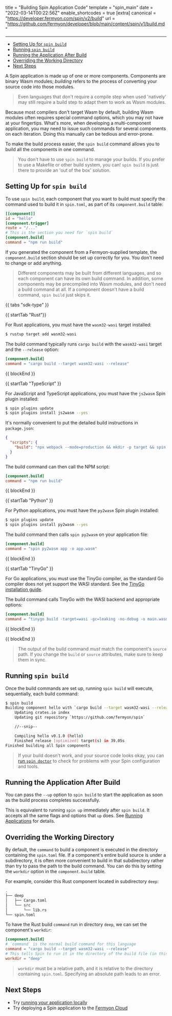 title = "Building Spin Application Code"
template = "spin_main"
date = "2022-03-14T00:22:56Z"
enable_shortcodes = true
[extra]
canonical = "https://developer.fermyon.com/spin/v2/build"
url = "https://github.com/fermyon/developer/blob/main/content/spin/v1/build.md"

---

- [Setting Up for `spin build`](#setting-up-for-spin-build)
- [Running `spin build`](#running-spin-build)
- [Running the Application After Build](#running-the-application-after-build)
- [Overriding the Working Directory](#overriding-the-working-directory)
- [Next Steps](#next-steps)

A Spin application is made up of one or more components. Components are binary Wasm modules; _building_ refers to the process of converting your source code into those modules.

> Even languages that don't require a compile step when used 'natively' may still require a build step to adapt them to work as Wasm modules.

Because most compilers don't target Wasm by default, building Wasm modules often requires special command options, which you may not have at your fingertips.
What's more, when developing a multi-component application, you may need to issue such commands for several components on each iteration.
Doing this manually can be tedious and error-prone.

To make the build process easier, the `spin build` command allows you to build all the components in one command.

> You don't have to use `spin build` to manage your builds.  If you prefer to use a Makefile or other build system, you can!  `spin build` is just there to provide an 'out of the box' solution.

<!-- markdownlint-disable-next-line titlecase-rule -->
## Setting Up for `spin build`

To use `spin build`, each component that you want to build must specify the command used to build it in `spin.toml`, as part of its `component.build` table:

```toml
[[component]]
id = "hello"
[component.trigger]
route = "/..."
# This is the section you need for `spin build`
[component.build]
command = "npm run build"
```

If you generated the component from a Fermyon-supplied template, the `component.build` section should be set up correctly for you.  You don't need to change or add anything.

> Different components may be built from different languages, and so each component can have its own build command.  In addition, some components may be precompiled into Wasm modules, and don't need a build command at all.  If a component doesn't have a build command, `spin build` just skips it.

{{ tabs "sdk-type" }}

{{ startTab "Rust"}}

For Rust applications, you must have the `wasm32-wasi` target installed:

<!-- @selectiveCpy -->

```bash
$ rustup target add wasm32-wasi
```

The build command typically runs `cargo build` with the `wasm32-wasi` target and the `--release` option:

<!-- @nocpy -->

```toml
[component.build]
command = "cargo build --target wasm32-wasi --release"
```

{{ blockEnd }}

{{ startTab "TypeScript" }}

For JavaScript and TypeScript applications, you must have the `js2wasm` Spin plugin installed:

<!-- @selectiveCpy -->

```bash
$ spin plugins update
$ spin plugins install js2wasm --yes
```

It's normally convenient to put the detailed build instructions in `package.json`:

<!-- @nocpy -->

```json
{
  "scripts": {
    "build": "npx webpack --mode=production && mkdir -p target && spin js2wasm -o target/spin-http-js.wasm dist/spin.js"
  }
}
```

The build command can then call the NPM script:

<!-- @nocpy -->

```toml
[component.build]
command = "npm run build"
```

{{ blockEnd }}

{{ startTab "Python" }}

For Python applications, you must have the `py2wasm` Spin plugin installed:

<!-- @selectiveCpy -->

```bash
$ spin plugins update
$ spin plugins install py2wasm --yes
```

The build command then calls `spin py2wasm` on your application file:

<!-- @nocpy -->

```toml
[component.build]
command = "spin py2wasm app -o app.wasm"
```

{{ blockEnd }}

{{ startTab "TinyGo" }}

For Go applications, you must use the TinyGo compiler, as the standard Go compiler does not yet support the WASI standard.  See the [TinyGo installation guide](https://tinygo.org/getting-started/install/).

The build command calls TinyGo with the WASI backend and appropriate options:

<!-- @nocpy -->

```toml
[component.build]
command = "tinygo build -target=wasi -gc=leaking -no-debug -o main.wasm main.go"
```

{{ blockEnd }}

{{ blockEnd }}

> The output of the build command _must_ match the component's `source` path.  If you change the `build` or `source` attributes, make sure to keep them in sync.

<!-- markdownlint-disable-next-line titlecase-rule -->
## Running `spin build`

Once the build commands are set up, running `spin build` will execute, sequentially, each build command:

<!-- @selectiveCpy -->

```bash
$ spin build
Building component hello with `cargo build --target wasm32-wasi --release`
    Updating crates.io index
    Updating git repository `https://github.com/fermyon/spin`

    //--snip--

    Compiling hello v0.1.0 (hello)
    Finished release [optimized] target(s) in 39.05s
Finished building all Spin components
```

> If your build doesn't work, and your source code looks okay, you can [run `spin doctor`](./troubleshooting-application-dev.md) to check for problems with your Spin configuration and tools.

## Running the Application After Build

You can pass the `--up` option to `spin build` to start the application as soon as the build process completes successfully.

This is equivalent to running `spin up` immediately after `spin build`.  It accepts all the same flags and options that `up` does.  See [Running Applications](running-apps) for details.

## Overriding the Working Directory

By default, the `command` to build a component is executed in the directory containing the `spin.toml` file. If a component's entire build source is under a subdirectory, it is often more convenient to build in that subdirectory rather than try to pass the path to the build command. You can do this by setting the `workdir` option in the `component.build` table.

For example, consider this Rust component located in subdirectory `deep`:

<!-- @nocpy -->

```bash
.
├── deep
│   ├── Cargo.toml
│   └── src
│       └── lib.rs
└── spin.toml
```

To have the Rust build `command` run in directory `deep`, we can set the component's `workdir`:

<!-- @nocpy -->

```toml
[component.build]
# `command` is the normal build command for this language
command = "cargo build --target wasm32-wasi --release"
# This tells Spin to run it in the directory of the build file (in this case Cargo.toml)
workdir = "deep"
```

> `workdir` must be a relative path, and it is relative to the directory containing `spin.toml`. Specifying an absolute path leads to an error.

## Next Steps

- Try [running your application locally](running-apps)
- Try deploying a Spin application to the [Fermyon Cloud](/cloud/quickstart)
